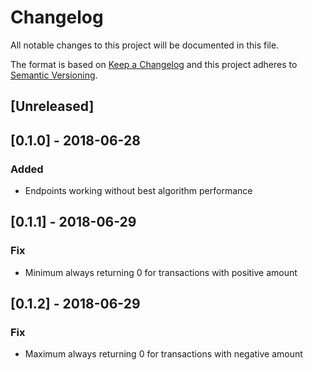 # Changelog
All notable changes to this project will be documented in this file.

The format is based on [Keep a Changelog](http://keepachangelog.com/en/1.0.0/)
and this project adheres to [Semantic Versioning](http://semver.org/spec/v2.0.0.html).

## [Unreleased]

## [0.1.0] - 2018-06-28
### Added
- Endpoints working without best algorithm performance

## [0.1.1] - 2018-06-29
### Fix
- Minimum always returning 0 for transactions with positive amount

## [0.1.2] - 2018-06-29
### Fix
- Maximum always returning 0 for transactions with negative amount

